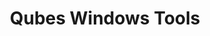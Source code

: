 ---
lang: es
layout: doc
redirect_from:
- /es/doc/WindowsAppVms/
- /es/doc/WindowsTools/
- /es/doc/WindowsTools3/
- /es/doc/windows-appvms/
- /es/doc/windows-tools-3/
- /es/doc/windows-tools/
- /es/wiki/WindowsAppVms/
- /es/wiki/WindowsTools/
redirect_to: https://github.com/Qubes-Community/Contents/blob/master/docs/os/windows/windows-tools.md
ref: 86
title: Qubes Windows Tools
---